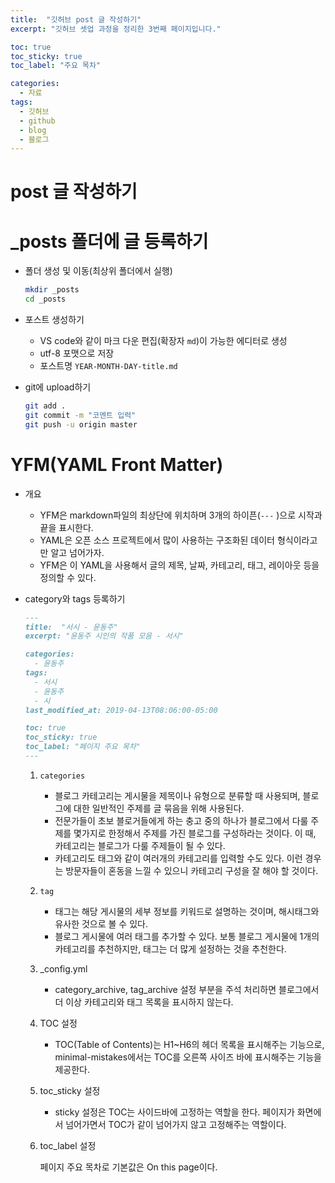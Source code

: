 ```yaml
---
title:  "깃허브 post 글 작성하기"
excerpt: "깃허브 셋업 과정을 정리한 3번째 페이지입니다."

toc: true
toc_sticky: true
toc_label: "주요 목차"

categories:
  - 자료
tags:
  - 깃허브
  - github
  - blog
  - 블로그
---
```


# post 글 작성하기

# _posts 폴더에 글 등록하기

- 폴더 생성 및 이동(최상위 폴더에서 실행)

    ```bash
    mkdir _posts
    cd _posts
    ```

- 포스트 생성하기
    - VS code와 같이 마크 다운 편집(확장자  `md`)이 가능한 에디터로 생성
    - utf-8 포맷으로 저장
    - 포스트명 `YEAR-MONTH-DAY-title.md`
- git에 upload하기

    ```bash
    git add .
    git commit -m "코멘트 입력"
    git push -u origin master
    ```

# YFM(YAML Front Matter)

- 개요
    - YFM은 markdown파일의 최상단에 위치하며 3개의 하이픈(`---` )으로 시작과 끝을 표시한다.
    - YAML은 오픈 소스 프로젝트에서 많이 사용하는 구조화된 데이터 형식이라고만 알고 넘어가자.
    - YFM은 이 YAML을 사용해서 글의 제목, 날짜, 카테고리, 태그, 레이아웃 등을 정의할 수 있다.
- category와 tags 등록하기

    ```markdown
    ---
    title:  "서시 - 윤동주"
    excerpt: "윤동주 시인의 작품 모음 - 서시"

    categories:
      - 윤동주
    tags:
      - 서시
      - 윤동주
      - 시
    last_modified_at: 2019-04-13T08:06:00-05:00

    toc: true
    toc_sticky: true
    toc_label: "페이지 주요 목차"
    ---
    ```

    1. `categories`
        - 블로그 카테고리는 게시물을 제목이나 유형으로 분류할 때 사용되며, 블로그에 대한 일반적인 주제를 글 묶음을 위해 사용된다.
        - 전문가들이 초보 블로거들에게 하는 충고 중의 하나가 블로그에서 다룰 주제를 몇가지로 한정해서 주제를 가진 블로그를 구성하라는 것이다. 이 때, 카테고리는 블로그가 다룰 주제들이 될 수 있다.
        - 카테고리도 태그와 같이 여러개의 카테고리를 입력할 수도 있다. 이런 경우는 방문자들이 혼동을 느낄 수 있으니 카테고리 구성을 잘 해야 할 것이다.
    2. `tag`
        - 태그는 해당 게시물의 세부 정보를 키워드로 설명하는 것이며, 해시태그와 유사한 것으로 볼 수 있다.
        - 블로그 게시물에 여러 태그를 추가할 수 있다. 보통 블로그 게시물에 1개의 카테고리를 추천하지만, 태그는 더 많게 설정하는 것을 추천한다.
    3. _config.yml
        - category_archive, tag_archive 설정 부분을 주석 처리하면 블로그에서 더 이상 카테고리와 태그 목록을 표시하지 않는다.
    4. TOC 설정
        - TOC(Table of Contents)는 H1~H6의 헤더 목록을 표시해주는 기능으로, minimal-mistakes에서는 TOC를 오른쪽 사이즈 바에 표시해주는 기능을 제공한다.
    5. toc_sticky 설정
        - sticky 설정은 TOC는 사이드바에 고정하는 역할을 한다. 페이지가 화면에서 넘어가면서 TOC가 같이 넘어가지 않고 고정해주는 역할이다.
    6. toc_label 설정

        페이지 주요 목차로 기본값은  On this page이다.